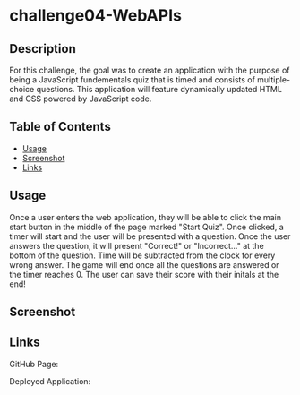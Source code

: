 # challenge04-WebAPIs

## Description

For this challenge, the goal was to create an application with the purpose of being a JavaScript fundementals quiz that is timed and consists of multiple-choice questions. This application will feature dynamically updated HTML and CSS powered by JavaScript code.

## Table of Contents

- [Usage](#usage)
- [Screenshot](#screenshot)
- [Links](#links)

## Usage

Once a user enters the web application, they will be able to click the main start button in the middle of the page marked "Start Quiz". Once clicked, a timer will start and the user will be presented with a question. Once the user answers the question, it will present "Correct!" or "Incorrect..." at the bottom of the question. Time will be subtracted from the clock for every wrong answer. The game will end once all the questions are answered or the timer reaches 0. The user can save their score with their initals at the end!

## Screenshot

<!-- ![application screenshot](/assets/images/screenshot.png) -->

## Links

GitHub Page:

Deployed Application: